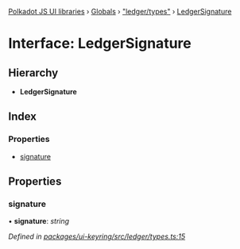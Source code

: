 [Polkadot JS UI libraries](../README.md) › [Globals](../globals.md) › ["ledger/types"](../modules/_ledger_types_.md) › [LedgerSignature](_ledger_types_.ledgersignature.md)

# Interface: LedgerSignature

## Hierarchy

* **LedgerSignature**

## Index

### Properties

* [signature](_ledger_types_.ledgersignature.md#signature)

## Properties

###  signature

• **signature**: *string*

*Defined in [packages/ui-keyring/src/ledger/types.ts:15](https://github.com/polkadot-js/ui/blob/230999888/packages/ui-keyring/src/ledger/types.ts#L15)*
